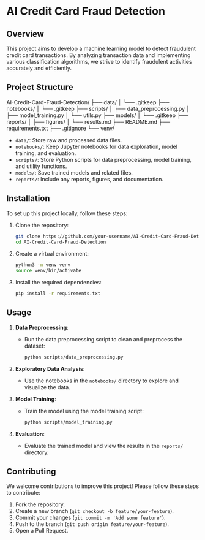 # AI Credit Card Fraud Detection

## Overview

This project aims to develop a machine learning model to detect fraudulent credit card transactions. By analyzing transaction data and implementing various classification algorithms, we strive to identify fraudulent activities accurately and efficiently.

## Project Structure
AI-Credit-Card-Fraud-Detection/
├── data/
│   └── .gitkeep
├── notebooks/
│   └── .gitkeep
├── scripts/
│   ├── data_preprocessing.py
│   ├── model_training.py
│   └── utils.py
├── models/
│   └── .gitkeep
├── reports/
│   ├── figures/
│   └── results.md
├── README.md
├── requirements.txt
├── .gitignore
└── venv/

- `data/`: Store raw and processed data files.
- `notebooks/`: Keep Jupyter notebooks for data exploration, model training, and evaluation.
- `scripts/`: Store Python scripts for data preprocessing, model training, and utility functions.
- `models/`: Save trained models and related files.
- `reports/`: Include any reports, figures, and documentation.

## Installation

To set up this project locally, follow these steps:

1. Clone the repository:
    ```sh
    git clone https://github.com/your-username/AI-Credit-Card-Fraud-Detection.git
    cd AI-Credit-Card-Fraud-Detection
    ```

2. Create a virtual environment:
    ```sh
    python3 -m venv venv
    source venv/bin/activate
    ```

3. Install the required dependencies:
    ```sh
    pip install -r requirements.txt
    ```

## Usage

1. **Data Preprocessing**:
   - Run the data preprocessing script to clean and preprocess the dataset:
     ```sh
     python scripts/data_preprocessing.py
     ```

2. **Exploratory Data Analysis**:
   - Use the notebooks in the `notebooks/` directory to explore and visualize the data.

3. **Model Training**:
   - Train the model using the model training script:
     ```sh
     python scripts/model_training.py
     ```

4. **Evaluation**:
   - Evaluate the trained model and view the results in the `reports/` directory.

## Contributing

We welcome contributions to improve this project! Please follow these steps to contribute:

1. Fork the repository.
2. Create a new branch (`git checkout -b feature/your-feature`).
3. Commit your changes (`git commit -m 'Add some feature'`).
4. Push to the branch (`git push origin feature/your-feature`).
5. Open a Pull Request.
